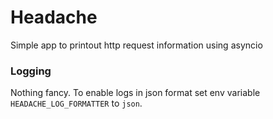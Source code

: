 # Headache

Simple app to printout http request information using asyncio

### Logging
Nothing fancy. To enable logs in json format set env variable `HEADACHE_LOG_FORMATTER` to `json`.